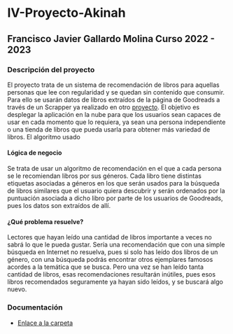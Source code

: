 # IV-Proyecto-Akinah

## Francisco Javier Gallardo Molina      Curso 2022 - 2023

### Descripción del proyecto

El proyecto trata de un sistema de recomendación de libros para aquellas personas que lee con regularidad y se quedan sin contenido que consumir.
Para ello se usarán datos de libros extraídos de la página de Goodreads a través de un Scrapper ya realizado en otro [proyecto](https://github.com/scostap/goodreads_bbe_dataset). El objetivo es desplegar la aplicación en la nube para que los usuarios sean capaces de usar en cada momento que lo requiera, ya sean una persona independiente o una tienda de libros que pueda usarla para obtener más variedad de libros. El algoritmo usado 

#### Lógica de negocio

Se trata de usar un algoritmo de recomendación en el que a cada persona se le recomiendan libros por sus géneros. Cada libro tiene distintas etiquetas asociadas a géneros en los que serán usados para la búsqueda de libros similares que el usuario quiera descubrir y serán ordenados por la puntuación asociada a dicho libro por parte de los usuarios de Goodreads, pues los datos son extraídos de allí.

#### ¿Qué problema resuelve?

Lectores que hayan leído una cantidad de libros importante a veces no sabrá lo que le pueda gustar. Sería una recomendación que con una simple búsqueda en Internet no resuelva, pues si solo has leído dos libros de un género, con una búsqueda podrás encontrar otros ejemplares famosos acordes a la temática que se busca. Pero una vez se han leído tanta cantidad de libros, esas recomendaciones resultarán inútiles, pues esos libros recomendados seguramente ya hayan sido leídos, y se buscará algo nuevo.

### Documentación

- [Enlace a la carpeta](https://github.com/fjgallardo00/Akinah/tree/Objetivo-0/Objetivos)
